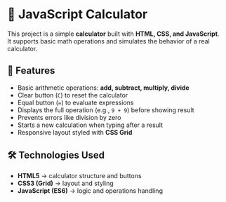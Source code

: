 # 🧮 JavaScript Calculator

This project is a simple **calculator** built with **HTML, CSS, and JavaScript**.  
It supports basic math operations and simulates the behavior of a real calculator.  

## 🚀 Features
- Basic arithmetic operations: **add, subtract, multiply, divide**
- Clear button (`C`) to reset the calculator
- Equal button (`=`) to evaluate expressions
- Displays the full operation (e.g., `9 + 9`) before showing result
- Prevents errors like division by zero
- Starts a new calculation when typing after a result
- Responsive layout styled with **CSS Grid**

## 🛠️ Technologies Used
- **HTML5** → calculator structure and buttons
- **CSS3 (Grid)** → layout and styling
- **JavaScript (ES6)** → logic and operations handling